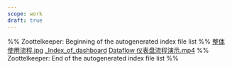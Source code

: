 ```yaml
---
scope: work
draft: true
---
```

%% Zoottelkeeper: Beginning of the autogenerated index file list  %%
 [整体使用流程.jpg](_attachments/_Index_of_images/整体使用流程.jpg)
 [_Index_of_dashboard](images/dashboard/_Index_of_dashboard)
 [Dataflow 仪表盘流程演示.mp4](images/Dataflow%20仪表盘流程演示.mp4)
%% Zoottelkeeper: End of the autogenerated index file list  %%
